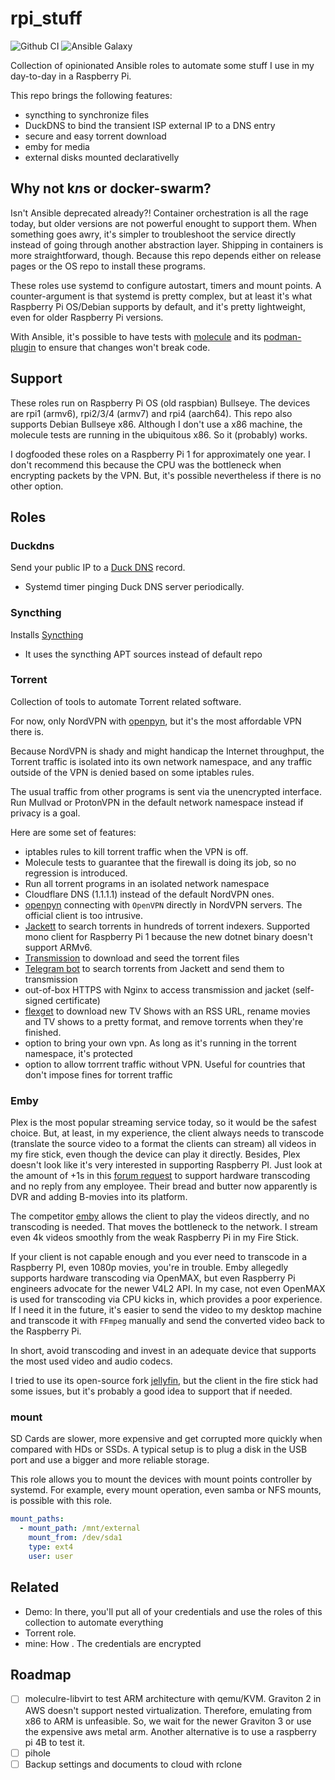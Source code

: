 # rpi_stuff

![Github CI](https://github.com/gjhenrique/rpi_stuff/actions/workflows/local-test.yml/badge.svg)
![Ansible Galaxy](https://img.shields.io/badge/dynamic/json?style=flat&label=galaxy&prefix=v&url=https://galaxy.ansible.com/api/v2/collections/gjhenrique/rpi_stuff/&query=latest_version.version)

Collection of opinionated Ansible roles to automate some stuff I use in my day-to-day in a Raspberry Pi.

This repo brings the following features:
- syncthing to synchronize files
- DuckDNS to bind the transient ISP external IP to a DNS entry
- secure and easy torrent download
- emby for media
- external disks mounted declarativelly

## Why not k*n*s or docker-swarm?
Isn't Ansible deprecated already?!
Container orchestration is all the rage today, but older versions are not powerful enought to support them.
When something goes awry, it's simpler to troubleshoot the service directly instead of going through another abstraction layer.
Shipping in containers is more straightforward, though.
Because this repo depends either on release pages or the OS repo to install these programs.

These roles use systemd to configure autostart, timers and mount points.
A counter-argument is that systemd is pretty complex, but at least it's what Raspberry Pi OS/Debian supports by default, and it's pretty lightweight, even for older Raspberry Pi versions.

With Ansible, it's possible to have tests with [molecule](https://molecule.readthedocs.io/en/latest/) and its [podman-plugin](https://github.com/ansible-community/molecule-podman) to ensure that changes won't break code.

## Support
These roles run on Raspberry Pi OS (old raspbian) Bullseye. The devices are rpi1 (armv6), rpi2/3/4 (armv7) and rpi4 (aarch64).
This repo also supports Debian Bullseye x86.
Although I don't use a x86 machine, the molecule tests are running in the ubiquitous x86. So it (probably) works.

I dogfooded these roles on a Raspberry Pi 1 for approximately one year.
I don't recommend this because the CPU was the bottleneck when encrypting packets by the VPN.
But, it's possible nevertheless if there is no other option.

## Roles

### Duckdns
Send your public IP to a [Duck DNS](https://www.duckdns.org/) record.

- Systemd timer pinging Duck DNS server periodically.

### Syncthing
Installs [Syncthing](https://syncthing.net)

- It uses the syncthing APT sources instead of default repo

### Torrent
Collection of tools to automate Torrent related software.

For now, only NordVPN with [openpyn](https://github.com/jotyGill/openpyn-nordvpn), but it's the most affordable VPN there is.

Because NordVPN is shady and might handicap the Internet throughput, the Torrent traffic is isolated into its own network namespace, and any traffic outside of the VPN is denied based on some iptables rules.

The usual traffic from other programs is sent via the unencrypted interface.
Run Mullvad or ProtonVPN in the default network namespace instead if privacy is a goal.

Here are some set of features:
- iptables rules to kill torrent traffic when the VPN is off.
- Molecule tests to guarantee that the firewall is doing its job, so no regression is introduced.
- Run all torrent programs in an isolated network namespace
- Cloudflare DNS (1.1.1.1) instead of the default NordVPN ones.
- [openpyn](https://github.com/jotyGill/openpyn-nordvpn) connecting with `OpenVPN` directly in NordVPN servers. The official client is too intrusive.
- [Jackett](https://github.com/Jackett/Jackett) to search torrents in hundreds of torrent indexers. Supported mono client for Raspberry Pi 1 because the new dotnet binary doesn't support ARMv6.
- [Transmission](https://transmissionbt.com/) to download and seed the torrent files
- [Telegram bot](https://github.com/gjhenrique/telegram-bot-torrents/) to search torrents from Jackett and send them to transmission
- out-of-box HTTPS with Nginx to access transmission and jacket (self-signed certificate)
- [flexget](https://flexget.com/) to download new TV Shows with an RSS URL, rename movies and TV shows to a pretty format, and remove torrents when they're finished.
- option to bring your own vpn. As long as it's running in the torrent namespace, it's protected
- option to allow torrrent traffic without VPN. Useful for countries that don't impose fines for torrent traffic

### Emby
Plex is the most popular streaming service today, so it would be the safest choice.
But, at least, in my experience, the client always needs to transcode (translate the source video to a format the clients can stream) all videos in my fire stick, even though the device can play it directly.
Besides, Plex doesn't look like it's very interested in supporting Raspberry PI.
Just look at the amount of +1s in this [forum request](https://forums.plex.tv/t/hardware-transcoding-for-raspberry-pi-4-plex-media-server/538779/210) to support hardware transcoding and no reply from any employee.
Their bread and butter now apparently is DVR and adding B-movies into its platform.

The competitor [emby](https://emby.media/) allows the client to play the videos directly, and no transcoding is needed.
That moves the bottleneck to the network.
I stream even 4k videos smoothly from the weak Raspberry Pi in my Fire Stick.

If your client is not capable enough and you ever need to transcode in a Raspberry PI, even 1080p movies, you're in trouble.
Emby allegedly supports hardware transcoding via OpenMAX, but even Raspberry Pi engineers advocate for the newer V4L2 API.
In my case, not even OpenMAX is used for transcoding via CPU kicks in, which provides a poor experience.
If I need it in the future, it's easier to send the video to my desktop machine and transcode it with `FFmpeg` manually and send the converted video back to the Raspberry Pi.

In short, avoid transcoding and invest in an adequate device that supports the most used video and audio codecs.

I tried to use its open-source fork [jellyfin](https://jellyfin.org/), but the client in the fire stick had some issues, but it's probably a good idea to support that if needed.

### mount
SD Cards are slower, more expensive and get corrupted more quickly when compared with HDs or SSDs.
A typical setup is to plug a disk in the USB port and use a bigger and more reliable storage.

This role allows you to mount the devices with mount points controller by systemd.
For example, every mount operation, even samba or NFS mounts, is possible with this role.

``` yaml
mount_paths:
  - mount_path: /mnt/external
    mount_from: /dev/sda1
    type: ext4
    user: user
```

## Related
- Demo: In there, you'll put all of your credentials and use the roles of this collection to automate everything
- Torrent role. 
- mine: How . The credentials are encrypted

## Roadmap
- [ ] moleculre-libvirt to test ARM architecture with  qemu/KVM. Graviton 2 in AWS doesn't support nested virtualization. Therefore, emulating from x86 to ARM is unfeasible.
So, we wait for the newer Graviton 3 or use the expensive aws metal arm. Another alternative is to use a raspberry pi 4B to test it.
- [ ] pihole
- [ ] Backup settings and documents to cloud with rclone
